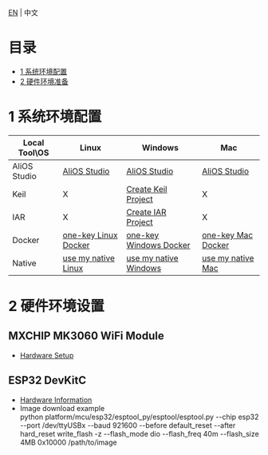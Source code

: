 [EN](AliOS-Things-Environment-Setup) | 中文

# 目录
- [1 系统环境配置](#1-系统环境配置)
- [2 硬件环境准备](#2-硬件环境准备)

# 1 系统环境配置
|Local Tool\OS|Linux|Windows|Mac|
|------|--------|-------|-------|
|AliOS Studio|[AliOS Studio](AliOS-Things-Studio)|[AliOS Studio](AliOS-Things-Studio)|[AliOS Studio](AliOS-Things-Studio)|
|Keil|X|[Create Keil Project](https://dev.iot.aliyun.com/doc/detail/aliosthings?spm=a2c56.pc_iot_community_doc_center.0.0.432652065IZNUi#keilautogen.html)|X|
|IAR|X|[Create IAR Project](https://dev.iot.aliyun.com/doc/detail/aliosthings?spm=a2c56.pc_iot_community_doc_center.0.0.432652065IZNUi#iarautogen.html)|X|
|Docker|[one-key Linux Docker](AliOS-Things-Docker-Environment-Setup#Linux环境开发)|[one-key Windows Docker](AliOS-Things-Docker-Environment-Setup#Windows环境开发)|[one-key Mac Docker](AliOS-Things-Docker-Environment-Setup#Mac环境开发)|
|Native|[use my native Linux](AliOS-Things-Linux-Environment-Setup)|[use my native Windows](AliOS-Things-Windows-Environment-Setup)|[use my native Mac](AliOS-Things-MAC-Environment-Setup)|
   
# 2 硬件环境设置
## MXCHIP MK3060 WiFi Module
- [Hardware Setup](MK3060-Hardware-Setup)

## ESP32 DevKitC 
- [Hardware Information](http://esp-idf.readthedocs.io/en/latest/get-started/get-started-devkitc.html)
- Image download example<br>
python platform/mcu/esp32/esptool_py/esptool/esptool.py --chip esp32 --port /dev/ttyUSBx --baud 921600 --before default_reset --after hard_reset write_flash -z --flash_mode dio --flash_freq 40m --flash_size 4MB  0x10000 /path/to/image
